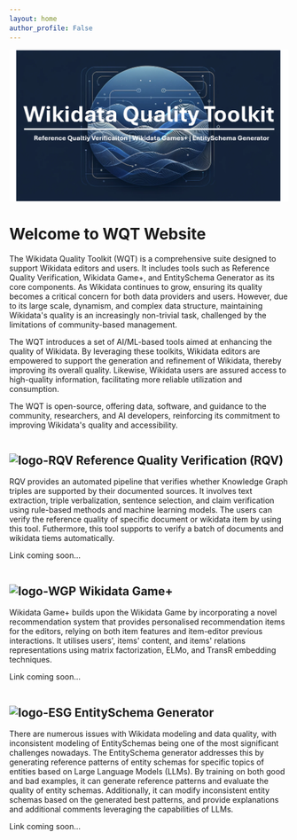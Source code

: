 ```yaml
---
layout: home
author_profile: False
---
```

![WQT_main](assets/images/WQT_logo_2.png)
# Welcome to WQT Website

The Wikidata Quality Toolkit (WQT) is a comprehensive suite designed to support Wikidata editors and users. It includes tools such as Reference Quality Verification, Wikidata Game+, and EntitySchema Generator as its core components. As Wikidata continues to grow, ensuring its quality becomes a critical concern for both data providers and users. However, due to its large scale, dynamism, and complex data structure, maintaining Wikidata's quality is an increasingly non-trivial task, challenged by the limitations of community-based management.

The WQT introduces a set of AI/ML-based tools aimed at enhancing the quality of Wikidata. By leveraging these toolkits, Wikidata editors are empowered to support the generation and refinement of Wikidata, thereby improving its overall quality. Likewise, Wikidata users are assured access to high-quality information, facilitating more reliable utilization and consumption.

The WQT is open-source, offering data, software, and guidance to the community, researchers, and AI developers, reinforcing its commitment to improving Wikidata's quality and accessibility.

<div class="row">
  <div class="column">
    <h2>  <img src="https://king-s-knowledge-graph-lab.github.io/WikidataQualityToolkit/assets/images/logo_RQV.jpg" width="100" height="100" alt="logo-RQV"> Reference Quality Verification (RQV)</h2>
    <div class="content">
      <p>RQV provides an automated pipeline that verifies whether Knowledge Graph triples are supported by their documented sources. It involves text extraction, triple verbalization, sentence selection, and claim verification using rule-based methods and machine learning models. The users can verify the reference quality of specific document or wikidata item by using this tool. Futhermore, this tool supports to verify a batch of documents and wikidata tiems automatically. </p>
      <p> Link coming soon… </p>
    </div>
  </div>
  
  <div class="column">
    <h2><img src="https://king-s-knowledge-graph-lab.github.io/WikidataQualityToolkit/assets/images/logo_wikidatagame+.jpg" width="100" height="100" alt="logo-WGP"> Wikidata Game+</h2>
    <p>Wikidata Game+ builds upon the Wikidata Game by incorporating a novel recommendation system that provides personalised recommendation items for the editors, relying on both item features and item-editor previous interactions. It utilises users', items' content, and items' relations representations using matrix factorization, ELMo, and TransR embedding techniques. </p>
    <p> Link coming soon… </p>
   
  </div>
  
  <div class="column">
    <h2> <img src="https://king-s-knowledge-graph-lab.github.io/WikidataQualityToolkit/assets/images/logo_EntitySchemaGenerator.jpg" width="100" height="100" alt="logo-ESG"> EntitySchema Generator</h2>
    <p>There are numerous issues with Wikidata modeling and data quality, with inconsistent modeling of EntitySchemas being one of the most significant challenges nowadays. The EntitySchema generator addresses this by generating reference patterns of entity schemas for specific topics of entities based on Large Language Models (LLMs). By training on both good and bad examples, it can generate reference patterns and evaluate the quality of entity schemas. Additionally, it can modify inconsistent entity schemas based on the generated best patterns, and provide explanations and additional comments leveraging the capabilities of LLMs. </p>
    <p> Link coming soon… </p>

  </div>
</div>
